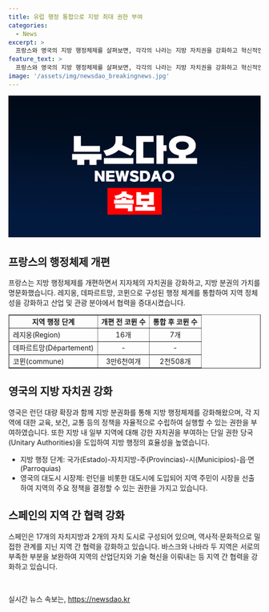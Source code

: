 ```yaml
---
title: 유럽 행정 통합으로 지방 최대 권한 부여
categories:
  - News
excerpt: >
  프랑스와 영국의 지방 행정체제를 살펴보면, 각각의 나라는 지방 자치권을 강화하고 혁신적인 통합 모델을 시도하고 있다. 프랑스는 지속적으로 지방권한을 위임하여 행정체제를 개편해왔으며, 영국은 광역 행정을 강화하고 지방자치권을 부여하는 방식으로 발전해왔다. 두 나라의 통합 모델을 살펴보면 대구경북 행정통합에 대한 방향성을 진단할 수 있다. 한편, 스페인은 지역 간 협력을 강화하고 있어, 지역 통합 논의가 복잡한 행정 구조에도 불구하고 진전되고 있는 점을 확인할 수 있다. (150자)
feature_text: >
  프랑스와 영국의 지방 행정체제를 살펴보면, 각각의 나라는 지방 자치권을 강화하고 혁신적인 통합 모델을 시도하고 있다. 프랑스는 지속적으로 지방권한을 위임하여 행정체제를 개편해왔으며, 영국은 광역 행정을 강화하고 지방자치권을 부여하는 방식으로 발전해왔다. 두 나라의 통합 모델을 살펴보면 대구경북 행정통합에 대한 방향성을 진단할 수 있다. 한편, 스페인은 지역 간 협력을 강화하고 있어, 지역 통합 논의가 복잡한 행정 구조에도 불구하고 진전되고 있는 점을 확인할 수 있다. (150자)
image: '/assets/img/newsdao_breakingnews.jpg'
---
```


<p><img src="/assets/img/newsdao_breakingnews.jpg" alt="flaretime 속보" /></p>

<h2 data-ke-size="size26">프랑스의 행정체제 개편</h2>

<p data-ke-size="size16">프랑스는 지방 행정체제를 개편하면서 지자체의 자치권을 강화하고, 지방 분권의 가치를 명문화했습니다. 레지옹, 데파르트망, 코뮌으로 구성된 행정 체계를 통합하여 지역 정체성을 강화하고 산업 및 관광 분야에서 협력을 증대시켰습니다.</p>

<table style="width: 100%;" border="1">
<tbody>
<tr>
<td style="text-align: center; height: 17px;"><b>지역 행정 단계</b></td>
<td style="text-align: center; height: 17px;"><b>개편 전 코뮌 수</b></td>
<td style="text-align: center; height: 17px;"><b>통합 후 코뮌 수</b></td>
</tr>
<tr>
<td style="text-align: left;">레지옹(Region)</td>
<td style="text-align: center;">16개</td>
<td style="text-align: center;">7개</td>
</tr>
<tr>
<td style="text-align: left;">데파르트망(Département)</td>
<td style="text-align: center;">-</td>
<td style="text-align: center;">-</td>
</tr>
<tr>
<td style="text-align: left;">코뮌(commune)</td>
<td style="text-align: center;">3만6천여개</td>
<td style="text-align: center;">2천508개</td>
</tr>
</tbody>
</table>

<h2 data-ke-size="size26">영국의 지방 자치권 강화</h2>

<p data-ke-size="size16">영국은 런던 대량 확장과 함께 지방 분권화를 통해 지방 행정체제를 강화해왔으며, 각 지역에 대한 교육, 보건, 교통 등의 정책을 자율적으로 수립하여 실행할 수 있는 권한을 부여하였습니다. 또한 지방 내 일부 지역에 대해 강한 자치권을 부여하는 단일 권한 당국(Unitary Authorities)을 도입하여 지방 행정의 효율성을 높였습니다.</p>

<ul>
<li>지방 행정 단계: 국가(Estado)-자치지방-주(Provincias)-시(Municipios)-읍·면(Parroquias)</li>
<li>영국의 대도시 시장제: 런던을 비롯한 대도시에 도입되어 지역 주민이 시장을 선출하여 지역의 주요 정책을 결정할 수 있는 권한을 가지고 있습니다.</li>
</ul>

<h2 data-ke-size="size26">스페인의 지역 간 협력 강화</h2>

<p data-ke-size="size16">스페인은 17개의 자치지방과 2개의 자치 도시로 구성되어 있으며, 역사적·문화적으로 밀접한 관계를 지닌 지역 간 협력을 강화하고 있습니다. 바스크와 나바라 두 지역은 서로의 부족한 부분을 보완하여 지역의 산업단지와 기술 혁신을 이뤄내는 등 지역 간 협력을 강화하고 있습니다.</p>

<p data-ke-size="size16">&nbsp;</p>
실시간 뉴스 속보는, <a href="https://newsdao.kr" rel="dofollow">https://newsdao.kr</a>


